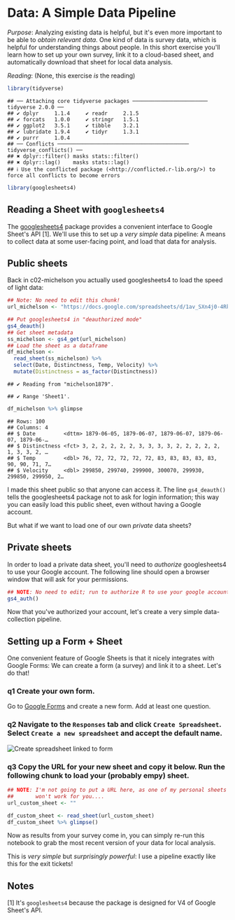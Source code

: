 
# Data: A Simple Data Pipeline

*Purpose*: Analyzing existing data is helpful, but it's even more important to be able to *obtain relevant data*. One kind of data is survey data, which is helpful for understanding things about people. In this short exercise you'll learn how to set up your own survey, link it to a cloud-based sheet, and automatically download that sheet for local data analysis.

*Reading*: (None, this exercise *is* the reading)


``` r
library(tidyverse)
```

```
## ── Attaching core tidyverse packages ──────────────────────── tidyverse 2.0.0 ──
## ✔ dplyr     1.1.4     ✔ readr     2.1.5
## ✔ forcats   1.0.0     ✔ stringr   1.5.1
## ✔ ggplot2   3.5.1     ✔ tibble    3.2.1
## ✔ lubridate 1.9.4     ✔ tidyr     1.3.1
## ✔ purrr     1.0.4     
## ── Conflicts ────────────────────────────────────────── tidyverse_conflicts() ──
## ✖ dplyr::filter() masks stats::filter()
## ✖ dplyr::lag()    masks stats::lag()
## ℹ Use the conflicted package (<http://conflicted.r-lib.org/>) to force all conflicts to become errors
```

``` r
library(googlesheets4)
```

## Reading a Sheet with `googlesheets4`

The [googlesheets4](https://googlesheets4.tidyverse.org/) package provides a convenient interface to Google Sheet's API [1]. We'll use this to set up a *very simple* data pipeline: A means to collect data at some user-facing point, and load that data for analysis.

## Public sheets

Back in c02-michelson you actually used googlesheets4 to load the speed of light data:


``` r
## Note: No need to edit this chunk!
url_michelson <- "https://docs.google.com/spreadsheets/d/1av_SXn4j0-4Rk0mQFik3LLr-uf0YdA06i3ugE6n-Zdo/edit?usp=sharing"

## Put googlesheets4 in "deauthorized mode"
gs4_deauth()
## Get sheet metadata
ss_michelson <- gs4_get(url_michelson)
## Load the sheet as a dataframe
df_michelson <-
  read_sheet(ss_michelson) %>%
  select(Date, Distinctness, Temp, Velocity) %>%
  mutate(Distinctness = as_factor(Distinctness))
```

```
## ✔ Reading from "michelson1879".
```

```
## ✔ Range 'Sheet1'.
```

``` r
df_michelson %>% glimpse
```

```
## Rows: 100
## Columns: 4
## $ Date         <dttm> 1879-06-05, 1879-06-07, 1879-06-07, 1879-06-07, 1879-06-…
## $ Distinctness <fct> 3, 2, 2, 2, 2, 2, 3, 3, 3, 3, 2, 2, 2, 2, 2, 1, 3, 3, 2, …
## $ Temp         <dbl> 76, 72, 72, 72, 72, 72, 83, 83, 83, 83, 83, 90, 90, 71, 7…
## $ Velocity     <dbl> 299850, 299740, 299900, 300070, 299930, 299850, 299950, 2…
```

I made this sheet public so that anyone can access it. The line `gs4_deauth()` tells the googlesheets4 package not to ask for login information; this way you can easily load this public sheet, even without having a Google account.

But what if we want to load one of our own *private* data sheets?

## Private sheets

In order to load a private data sheet, you'll need to *authorize* googlesheets4 to use your Google account. The following line should open a browser window that will ask for your permissions.


``` r
## NOTE: No need to edit; run to authorize R to use your google account
gs4_auth()
```

Now that you've authorized your account, let's create a very simple data-collection pipeline.

## Setting up a Form + Sheet

One convenient feature of Google Sheets is that it nicely integrates with Google Forms: We can create a form (a survey) and link it to a sheet. Let's do that!

### __q1__ Create your own form.

Go to [Google Forms](https://www.google.com/forms/about/) and create a new form. Add at least one question.

### __q2__ Navigate to the `Responses` tab and click `Create Spreadsheet`. Select `Create a new spreadsheet` and accept the default name.

![Create spreadsheet linked to form](./images/e-data12-responses.png)

### __q3__ Copy the URL for your new sheet and copy it below. Run the following chunk to load your (probably empy) sheet.


``` r
## NOTE: I'm not going to put a URL here, as one of my personal sheets
##       won't work for you....
url_custom_sheet <- ""

df_custom_sheet <- read_sheet(url_custom_sheet)
df_custom_sheet %>% glimpse()
```

Now as results from your survey come in, you can simply re-run this notebook to grab the most recent version of your data for local analysis.

This is *very simple* but *surprisingly powerful*: I use a pipeline exactly like this for the exit tickets!

<!-- include-exit-ticket -->

## Notes

[1] It's `googlesheets4` because the package is designed for V4 of Google Sheet's API.
